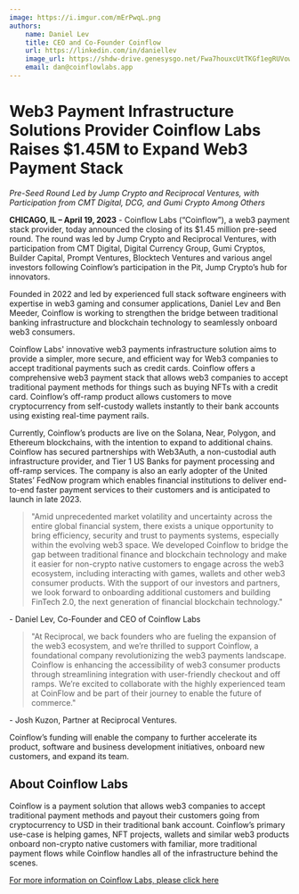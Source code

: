 ```yaml
---
image: https://i.imgur.com/mErPwqL.png
authors:
    name: Daniel Lev
    title: CEO and Co-Founder Coinflow
    url: https://linkedin.com/in/daniellev
    image_url: https://shdw-drive.genesysgo.net/Fwa7houxcUtTKGf1egRUVowgax5zzNLFYkPvggLYexeo/dan_image.jpg
    email: dan@coinflowlabs.app
---
```


# Web3 Payment Infrastructure Solutions Provider Coinflow Labs Raises $1.45M to Expand Web3 Payment Stack

_Pre-Seed Round Led by Jump Crypto and Reciprocal Ventures, with Participation from CMT Digital, DCG,
and Gumi Crypto Among Others_


**CHICAGO, IL – April 19, 2023** - Coinflow Labs (“Coinflow”), a web3 payment stack provider, today
announced the closing of its $1.45 million pre-seed round. The round was led by Jump Crypto and
Reciprocal Ventures, with participation from CMT Digital, Digital Currency Group, Gumi Cryptos, Builder
Capital, Prompt Ventures, Blocktech Ventures and various angel investors following Coinflow’s
participation in the Pit, Jump Crypto’s hub for innovators.


Founded in 2022 and led by experienced full stack software engineers with expertise in web3 gaming
and consumer applications, Daniel Lev and Ben Meeder, Coinflow is working to strengthen the bridge
between traditional banking infrastructure and blockchain technology to seamlessly onboard web3
consumers.


Coinflow Labs' innovative web3 payments infrastructure solution aims to provide a simpler, more secure,
and efficient way for Web3 companies to accept traditional payments such as credit cards. Coinflow
offers a comprehensive web3 payment stack that allows web3 companies to accept traditional payment
methods for things such as buying NFTs with a credit card. Coinflow’s off-ramp product allows customers
to move cryptocurrency from self-custody wallets instantly to their bank accounts using existing
real-time payment rails.


Currently, Coinflow’s products are live on the Solana, Near, Polygon, and Ethereum blockchains, with the
intention to expand to additional chains. Coinflow has secured partnerships with Web3Auth, a
non-custodial auth infrastructure provider, and Tier 1 US Banks for payment processing and off-ramp
services. The company is also an early adopter of the United States’ FedNow program which enables
financial institutions to deliver end-to-end faster payment services to their customers and is anticipated
to launch in late 2023.


> "Amid unprecedented market volatility and uncertainty across the entire global financial system, there
exists a unique opportunity to bring efficiency, security and trust to payments systems, especially within
the evolving web3 space. We developed
Coinflow to bridge the gap between traditional finance and blockchain technology and make it easier for
non-crypto native customers to engage across the web3 ecosystem, including interacting with games,
wallets and other web3 consumer products. With the support of our investors and partners, we look
forward to onboarding additional customers and building FinTech 2.0, the next generation of financial
blockchain technology."

\- Daniel Lev, Co-Founder and CEO of Coinflow Labs


> "At Reciprocal, we back founders who are fueling the expansion of the web3 ecosystem, and we’re
thrilled to support Coinflow, a foundational company revolutionizing the web3 payments landscape.
Coinflow is enhancing the accessibility of web3 consumer products through streamlining integration with
user-friendly checkout and off ramps. We’re excited to
collaborate with the highly experienced team at CoinFlow and be part of their journey to enable the
future of commerce." 
 
\- Josh Kuzon, Partner at Reciprocal Ventures.


Coinflow’s funding will enable the company to further accelerate its product, software and business
development initiatives, onboard new customers, and expand its team.

## About Coinflow Labs

Coinflow is a payment solution that allows web3 companies to accept traditional payment methods and
payout their customers going from cryptocurrency to USD in their traditional bank account. Coinflow’s
primary use-case is helping games, NFT projects, wallets and similar web3 products onboard non-crypto
native customers with familiar, more traditional payment flows while Coinflow handles all of the
infrastructure behind the scenes. 

[For more information on Coinflow Labs, please click here](https://coinflow.cash)
